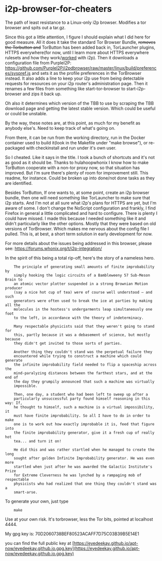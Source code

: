 # i2p-browser-for-cheaters

The path of least resistance to a Linux-only i2p browser. Modifies a tor browser
and spits out a tar.gz.

Since this got a little attention, I figure I should explain what I did here
for good measure. All it does it take the standard Tor Browser Bundle,
~~removes the Torbutton and~~ TorButton has been added back in, TorLauncher
plugins, HTTPS everywhere(for now, until I learn more about HTTPS everywhere
rulesets and how they work/[worked](https://github.com/chris-barry/darkweb-everywhere) with i2p). Then it downloads a configuration
file from PurpleI2P: https://github.com/PurpleI2P/i2pdbrowser/raw/master/linux/build/preferences/syspref.js
and sets it as the profile preferences in the TorBrowser instead. It also adds
a line to keep your i2p use from being detectable requests for resources on your
i2p router's administration page. Then it renames a few files from something
like start-tor-browser to start-i2p-browser and zips it back up.

Oh also it determines which version of the TBB to use by scraping the TBB
download page and getting the latest stable version. Which could be useful or
could be unstable.

By the way, these notes are, at this point, as much for my benefit as anybody
else's. Need to keep track of what's going on.

From there, it can be run from the working directory, run in the Docker
container used to build it(look in the Makefile under "make browse"), or
re-packaged with checkinstall and run under it's own user.

So I cheated. Like it says in the title. I took a bunch of shortcuts and it's
not as good as it should be. Thanks to hulahoopwhonix I know how to make
TorButton cooperate with a non-tor proxy now, so that situation has improved.
But I'm sure there's plenty of room for improvement still. This readme, for
instance. Could be broken up into done/not done tasks as they are identified.

Besides TorButton, If one wants to, at some point, create an i2p browser bundle,
then one will need something like TorLauncher to make sure that i2p starts. And
I'm not at all sure what i2p's plans for HTTPS are yet, but I'm aware of some.
I don't change the NoScript configuration and frankly, I find Firefox in general
a little complicated and hard to configure. There is plenty I could have missed.
I made this because I needed something like it and didn't particularly like the
other options. Mostly that they were based on old versions of TorBrowser. Which
makes me nervous about the config file I pulled. This is, at best, a short term
solution in early development for now.

For more details about the issues being addressed in this browser, please see:
https://forums.whonix.org/t/i2p-integration/

In the spirit of this being a total rip-off, here's the story of a nameless
hero.

        The principle of generating small amounts of finite improbability by
        simply hooking the logic circuits of a Bambleweeny 57 Sub-Meson Brain to
        an atomic vector plotter suspended in a strong Brownian Motion producer
        (say a nice hot cup of tea) were of course well understood — and such
        generators were often used to break the ice at parties by making all the
        molecules in the hostess's undergarments leap simultaneously one foot
        to the left, in accordance with the theory of indeterminacy.

        Many respectable physicists said that they weren't going to stand for
        this, partly because it was a debasement of science, but mostly because
        they didn't get invited to those sorts of parties.

        Another thing they couldn't stand was the perpetual failure they
        encountered while trying to construct a machine which could generate
        the infinite improbability field needed to flip a spaceship across the
        mind-paralyzing distances between the farthest stars, and at the end of
        the day they grumpily announced that such a machine was virtually
        impossible.

        Then, one day, a student who had been left to sweep up after a
        particularly unsuccessful party found himself reasoning in this way: If,
        he thought to himself, such a machine is a virtual impossibility, it
        must have finite improbability. So all I have to do in order to make
        one is to work out how exactly improbable it is, feed that figure into
        the finite improbability generator, give it a fresh cup of really hot
        tea... and turn it on!

        He did this and was rather startled when he managed to create the long
        sought after golden Infinite Improbability generator. He was even more
        startled when just after he was awarded the Galactic Institute's Prize
        for Extreme Cleverness he was lynched by a rampaging mob of respectable
        physicists who had realized that one thing they couldn't stand was a
        smart-arse.

To generate your own, just type

        make

Use at your own risk. It's torbrowser, less the Tor bits, pointed at localhost
4444.

My gpg key is: 70D2060738BEF80523ACAFF7D75C03B39B5E14E1

you can find the full public key at
[https://eyedeekay.github.io/apt-now/eyedeekay.github.io.gpg.key](https://eyedeekay.github.io/apt-now/eyedeekay.github.io.gpg.key)
